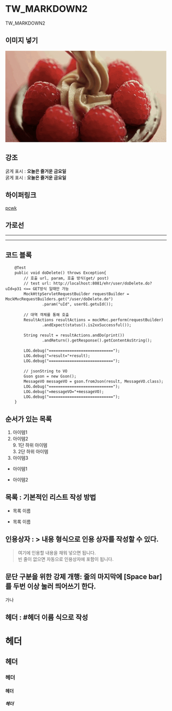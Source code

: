 # TW_MARKDOWN2
TW_MARKDOWN2

## 이미지 넣기
![배고파](https://github.com/T2us/TW_MARKDOWN2/blob/main/f5cf314c3fe0aaa14412dfada8a2c34e.gif)  

## 강조
굵게 표시 : **오늘은 즐거운 금요일**  
굵게 표시 : __오늘은 즐거운 금요일__

## 하이퍼링크
[pcwk](http://cafe.daum.net/pcwk)

## 가로선
---
***

## 코드 블록
```
	@Test
	public void doDelete() throws Exception{
		// 호출 url, param, 호출 방식(get/ post)
		// test url: http://localhost:8081/ehr/user/doDelete.do?uId=p31 <== GET방식 일때만 가능
		MockHttpServletRequestBuilder requestBuilder = MockMvcRequestBuilders.get("/user/doDelete.do")
				.param("uId", user01.getuId());
	
		// 대역 객체를 통해 호출
		ResultActions resultActions = mockMvc.perform(requestBuilder)
				.andExpect(status().is2xxSuccessful());
		
		String result = resultActions.andDo(print())
				.andReturn().getResponse().getContentAsString();

		LOG.debug("============================");
		LOG.debug("=result="+result);
		LOG.debug("============================");
		
		// jsonString to VO
		Gson gson = new Gson();
		MessageVO messageVO = gson.fromJson(result, MessageVO.class);
		LOG.debug("============================");
		LOG.debug("=messageVO="+messageVO);
		LOG.debug("============================");	
	}
```
## 순서가 있는 목록
1. 아이템1
3. 아이템2  
    9. 1단 하위 아이템  
        3. 2단 하위 아이템  
9. 아이템3

- 아이템1  
+ 아이템2

## 목록 : 기본적인 리스트 작성 방법  
* 목록 이름
- 목록 이름

## 인용상자 : > 내용 형식으로 인용 상자를 작성할 수 있다.  
> 여기에 인용할 내용을 채워 넣으면 됩니다.  
빈 줄이 없으면 자동으로 인용상자에 포함이 됩니다.

## 문단 구분을 위한 강제 개행: 줄의 마지막에 [Space bar]를 두번 이상 눌러 띄어쓰기 한다.  
가나
## 헤더 : #헤더 이름 식으로 작성  
# 헤더  
## 헤더  
### 헤더  
#### 헤더  
##### 헤더  
  

